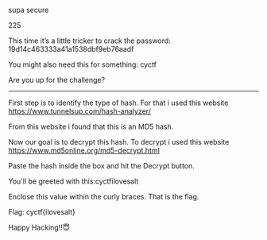 supa secure

225

This time it’s a little tricker to crack the password: 19d14c463333a41a1538dbf9eb76aadf

You might also need this for something: cyctf

Are you up for the challenge?

-----------------------------------------------------------------------------------------------------------
First step is to identify the type of hash. For that i used this website
https://www.tunnelsup.com/hash-analyzer/

From this website i found that this is an MD5 hash.

Now our goal is to decrypt this hash. To decrypt i used this website
https://www.md5online.org/md5-decrypt.html

Paste the hash inside the box and hit the Decrypt button.

You'll be greeted with this:cyctfilovesalt

Enclose this value within the curly braces. That is the flag.


Flag: cyctf{ilovesalt}

Happy Hacking!!😇
